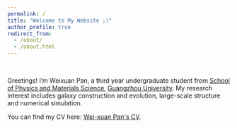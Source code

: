 ```yaml
---
permalink: /
title: "Welcome to My Website ;)"
author_profile: true
redirect_from: 
  - /about/
  - /about.html
---
```


<br>

Greetings! I’m Weixuan Pan, a third year undergraduate student from [School of Physics and Materials Science](https://spee.gzhu.edu.cn/), [Guangzhou University](https://www.gzhu.edu.cn/).
My research interest includes galaxy construction and evolution, large-scale structure and numerical simulation.

You can find my CV here: [Wei-xuan Pan's CV](https://github.com/panweixuan/site/blob/61d36dbb22cbcb28023b45ed83a5a56b36429ddc/files/CV.pdf).
